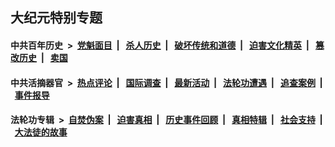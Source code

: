 ## 大纪元特别专题

#### 中共百年历史 &nbsp;>&nbsp; [党魁面目](indexes/nf1176107/README.md?07060430) &nbsp;| &nbsp; [杀人历史](indexes/nf1176106/README.md?07060430) &nbsp;| &nbsp; [破坏传统和道德](indexes/nf1176106/README.md?07060430) &nbsp;| &nbsp; [迫害文化精英](indexes/nf1176111/README.md?07060430) &nbsp;| &nbsp; [篡改历史](indexes/nf1176115/README.md?07060430) &nbsp;| &nbsp; [卖国](indexes/nf1176117/README.md?07060430) 

#### 中共活摘器官 &nbsp;>&nbsp; [热点评论](indexes/nf5879/README.md?07060430) &nbsp;| &nbsp; [国际调查](indexes/nf5947/README.md?07060430) &nbsp;| &nbsp; [最新活动](indexes/nf5883/README.md?07060430) &nbsp;| &nbsp; [法轮功遭遇](indexes/nf5881/README.md?07060430) &nbsp;| &nbsp; [追查案例](indexes/nf5880/README.md?07060430) &nbsp;| &nbsp; [事件报导](indexes/nf5877/README.md?07060430) 

#### 法轮功专辑 &nbsp;>&nbsp; [自焚伪案](indexes/nf5562/README.md?07060430) &nbsp;| &nbsp; [迫害真相](indexes/nf4379/README.md?07060430) &nbsp;| &nbsp; [历史事件回顾](indexes/nf5793/README.md?07060430) &nbsp;| &nbsp; [真相特辑](indexes/nf4389/README.md?07060430) &nbsp;| &nbsp; [社会支持](indexes/nf4386/README.md?07060430) &nbsp;| &nbsp; [大法徒的故事](indexes/nf1147481/README.md?07060430) 

